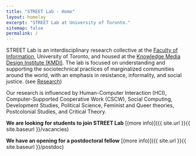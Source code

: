 ```yaml
---
title: "STREET Lab - Home"
layout: homelay
excerpt: "STREET Lab at University of Toronto."
sitemap: false
permalink: /
---
```


STREET Lab is an interdisciplinary research collective at the [Faculty of Information](http://ischool.utoronto.ca/), University of Toronto, and housed at the [Knowledge Media Design Institute (KMDI)](https://kmdi.utoronto.ca/). The lab is focused on understanding and supporting the sociotechnical practices of marginalized communities around the world, with an emphasis in resistance, informality, and social justice. (see [Research](research))

Our research is influenced by Human-Computer Interaction (HCI), Computer-Supported Cooperative Work (CSCW), Social Computing, Development Studies, Political Science, Feminist and Queer theories, Postcolonial Studies, and Critical Theory. 

 **We are looking for students to join STREET Lab** [(more info)]({{ site.url }}{{ site.baseurl }}/vacancies)

 **We have an opening for a postdoctoral fellow** [(more info)]({{ site.url }}{{ site.baseurl }}/postdoc)
